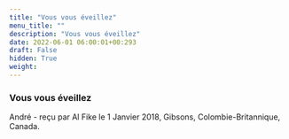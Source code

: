 ```yaml
---
title: "Vous vous éveillez"
menu_title: ""
description: "Vous vous éveillez"
date: 2022-06-01 06:00:01+00:293
draft: False
hidden: True
weight:
---
```

### Vous vous éveillez

André - reçu par Al Fike le 1 Janvier 2018, Gibsons, Colombie-Britannique, Canada.



